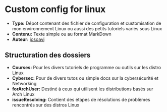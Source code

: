 # Custom config for linux

- **Type:** Dépot contenant des fichier de configuration et customisation de mon environnement Linux ou aussi des petits tutoriels variés sous Linux
- **Contenu:** Texte simple ou au format MarkDown
- **Auteur:** [josoavj](https://github.com/josoavj)

## Structuration des dossiers

- **Courses:** Pour les divers tutoriels de programme ou outils sur les distro Linux
- **Cybersec:** Pour de divers tutos ou simple docs sur la cybersécurité et Networking
- **forArchUser:** Destiné à ceux qui utilisent les distributions basés sur Arch Linux
- **issueResolving:** Contient des étapes de résolutions de problèmes rencontrés sur des distros Linux
